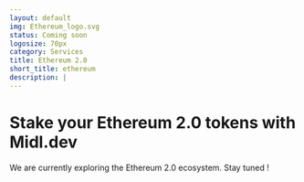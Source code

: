 ```yaml
---
layout: default
img: Ethereum_logo.svg
status: Coming soon
logosize: 70px
category: Services
title: Ethereum 2.0
short_title: ethereum
description: | 
---
```


# Stake your Ethereum 2.0 tokens with Midl.dev

We are currently exploring the Ethereum 2.0 ecosystem. Stay tuned !
